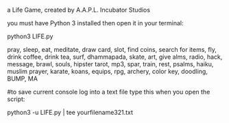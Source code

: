 a Life Game, created by A.A.P.L. 
Incubator Studios

you must have Python 3 installed then open it in your terminal:

python3 LIFE.py


pray, sleep, eat, meditate, draw card, slot, find coins, search for items, fly, drink coffee, drink tea, surf, dhammapada, skate, art, give alms, radio, hack, message, brawl, souls, hipster tarot, mp3, spar, train, rest, psalms, haiku, muslim prayer, karate, koans, equips, rpg, archery, color key, doodling, BUMP, MA


#to save current console log into a text file type this when you open the script:   

python3 -u LIFE.py | tee yourfilename321.txt
